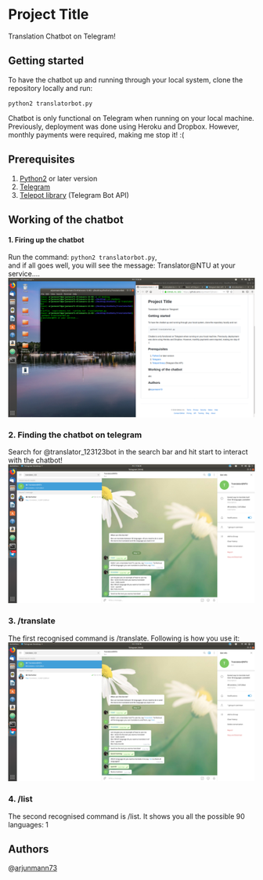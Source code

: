 # Project Title
Translation Chatbot on Telegram!

## Getting started
To have the chatbot up and running through your local system, clone the repository locally and run:
```
python2 translatorbot.py
```
Chatbot is only functional on Telegram when running on your local machine. Previously, deployment was done using Heroku and Dropbox. However, monthly payments were required, making me stop it! :(

## Prerequisites
1. [Python2](https://www.python.org/downloads/) or later version
2. [Telegram](https://telegram.org/)
3. [Telepot library](https://telepot.readthedocs.io/en/latest/) (Telegram Bot API)

## Working of the chatbot
#### 1. Firing up the chatbot
Run the command: ``` python2 translatorbot.py ```, <br>
and if all goes well, you will see the message: Translator@NTU at your service....
![](images/picture5.png)

### 2. Finding the chatbot on telegram
Search for @translator_123123bot in the search bar and hit start to interact with the chatbot!
![](images/picture2.png)

### 3. /translate 
The first recognised command is /translate. Following is how you use it:
![](images/picture3.png)

### 4. /list
The second recognised command is /list. It shows you all the possible 90 languages:
1[](images/picture4.png)

## Authors
@[arjunmann73](https://github.com/arjunmann73)

